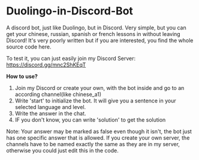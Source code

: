 # Duolingo-in-Discord-Bot
A discord bot, just like Duolingo, but in Discord. Very simple, but you can get your chinese, russian, spanish or french lessons in without leaving Discord! It's very poorly written but if you are interested, you find the whole source code here.

To test it, you can just easily join my Discord Server: https://discord.gg/mnc2ShKEqT

**How to use?**
1. Join my Discord or create your own, with the bot inside and go to an according channel(like chinese_a1)
2.  Write 'start' to initialize the bot. It will give you a sentence in your selected language and level.
3.  Write the answer in the chat.
4.  IF you don't know, you can write 'solution' to get the solution

Note:
Your answer may be marked as false even though it isn't, the bot just has one specific answer that is allowed.
If you create your own server, the channels have to be named exactly the same as they are in my server, otherwise you could just edit this in the code.
